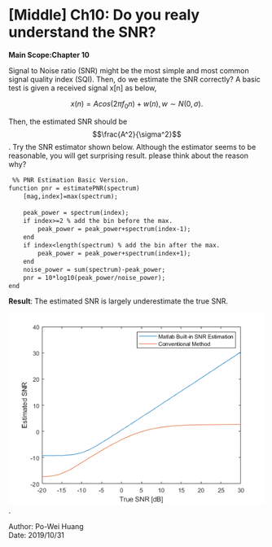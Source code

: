 # [Middle] Ch10: Do you realy understand the SNR?
**Main Scope:Chapter 10**   
     
   Signal to Noise ratio (SNR) might be the most simple and most common signal quality index (SQI). Then, do we estimate the SNR correctly?
A basic test is given a received signal x[n] as below,
   
```math
x(n) = A cos(2 \pi f_{0} n) + w(n), w \sim N(0,\sigma).
```  

Then, the estimated SNR should be $$\frac{A^2}{\sigma^2}$$ . Try the SNR estimator shown below. Although the estimator seems to be reasonable, you will get surprising result. please think about the reason why?

     %% PNR Estimation Basic Version.
	function pnr = estimatePNR(spectrum)
		[mag,index]=max(spectrum);
		
		peak_power = spectrum(index);
		if index>=2 % add the bin before the max.
			peak_power = peak_power+spectrum(index-1);
		end
		if index<length(spectrum) % add the bin after the max.
			peak_power = peak_power+spectrum(index+1);
		end
		noise_power = sum(spectrum)-peak_power;
		pnr = 10*log10(peak_power/noise_power);
	end  
   

**Result**: The estimated SNR is largely underestimate the true SNR.

![Fig.1](./1.PNG).

Author: Po-Wei Huang  
Date: 2019/10/31  